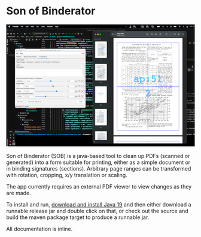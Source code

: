 # Son of Binderator

![Model](src/main/resources/help/images/binderator_preview.png)

Son of Binderator (SOB) is a java-based tool to clean up PDFs (scanned or generated)
into a form suitable for printing, either as a simple document or in binding signatures (sections).
Arbitrary page ranges can be transformed with rotation, cropping, x/y translation or scaling.

The app currently requires an external PDF viewer to view changes as they are made.

To install and run,
<a href="https://www.oracle.com/au/java/technologies/downloads/">download and install Java 19</a>
and then either download a runnable release jar and double
click on that, or check out the source and build the maven package target to produce a runnable jar.

All documentation is inline.
